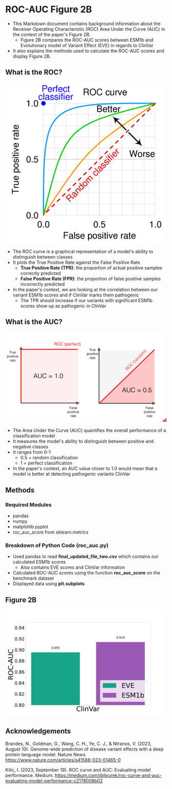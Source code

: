 # ROC-AUC Figure 2B
* This Markdown document contains background information about the Receiver Operating Characteristic (ROC) Area Under the 
Curve (AUC) in the context of the paper's Figure 2B.
  * Figure 2B compares the ROC-AUC scores between ESM1b and Evolutionary model of Variant Effect (EVE) in regards to
ClinVar
* It also explains the methods used to calculate the ROC-AUC scores and display Figure 2B. 
## What is the ROC?
![img.png](Figures/img.png)
* The ROC curve is a graphical representation of a model's ability to distinguish between classes
* It plots the True Positive Rate against the False Positive Rate
  * **True Positive Rate (TPR)**: the proportion of actual positive samples correctly predicted
  * **False Positive Rate (FPR)**: the proportion of false positive samples incorrectly predicted
* In the paper's context, we are looking at the correlation between our variant ESM1b scores and if ClinVar marks them
pathogenic
  * The TPR should increase if our variants with significant ESM1b scores show up as pathogenic in ClinVar
## What is the AUC?
![img_1.png](Figures/img_1.png)
* The Area Under the Curve (AUC) quantifies the overall performance of a classification model
* It measures the model's ability to distinguish between positive and negative classes
* It ranges from 0-1
  * 0.5 = random classification
  * 1 = perfect classification
* In the paper's context, an AUC value closer to 1.0 would mean that a model is better at detecting pathogenic variants
ClinVar
## Methods
### Required Modules
* pandas
* numpy
* matplotlib.pyplot
* roc_auc_score from sklearn.metrics
### Breakdown of Python Code (roc_auc.py)
* Used pandas to read **final_updated_file_two.csv** which contains our calculated ESM1b scores
  * Also contains EVE scores and ClinVar information
* Calculated ROC-AUC scores using the function **roc_auc_score** on the benchmark dataset
* Displayed data using **plt.subplots** 
## Figure 2B
![roc_auc_jpg](Figures/roc_auc.jpg)
## Acknowledgements
Brandes, N., Goldman, G., Wang, C. H., Ye, C. J., &amp; Ntranos, V. (2023, August 10). Genome-wide prediction of disease variant effects with a deep protein language model. Nature News. https://www.nature.com/articles/s41588-023-01465-0 

Kilic, I. (2023, September 19). ROC curve and AUC: Evaluating model performance. Medium. https://medium.com/@ilyurek/roc-curve-and-auc-evaluating-model-performance-c2178008b02
